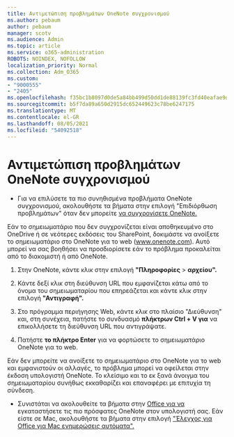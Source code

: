 ```yaml
---
title: Αντιμετώπιση προβλημάτων OneNote συγχρονισμού
ms.author: pebaum
author: pebaum
manager: scotv
ms.audience: Admin
ms.topic: article
ms.service: o365-administration
ROBOTS: NOINDEX, NOFOLLOW
localization_priority: Normal
ms.collection: Adm_O365
ms.custom:
- "9000555"
- "2405"
ms.openlocfilehash: f35bc1b8097d0de5a84bb499d50dd1de88139fc3fd40eafae9d3f4ad17d84d2a
ms.sourcegitcommit: b5f7da89a650d2915dc652449623c78be6247175
ms.translationtype: MT
ms.contentlocale: el-GR
ms.lasthandoff: 08/05/2021
ms.locfileid: "54092518"
---
```

# <a name="troubleshoot-onenote-sync-issues"></a>Αντιμετώπιση προβλημάτων OneNote συγχρονισμού

* Για να επιλύσετε τα πιο συνηθισμένα προβλήματα OneNote συγχρονισμού, ακολουθήστε τα βήματα στην επιλογή "Επιδιόρθωση προβλημάτων" όταν δεν μπορείτε [να συγχρονίσετε OneNote.](https://support.office.com/article/Fix-issues-when-you-can-t-sync-OneNote-299495ef-66d1-448f-90c1-b785a6968d45)

Εάν το σημειωματάριο που δεν συγχρονίζεται είναι αποθηκευμένο στο OneDrive ή σε νεότερες εκδόσεις του SharePoint, δοκιμάστε να ανοίξετε το σημειωματάριο στο OneNote για το web (www.onenote.com). Αυτό μπορεί να σας βοηθήσει να προσδιορίσετε εάν το πρόβλημα προκαλείται από το διακομιστή ή από OneNote.

1. Στην OneNote, κάντε κλικ στην επιλογή **"Πληροφορίες**  >  **αρχείου".**

2. Κάντε δεξί κλικ στη διεύθυνση URL που εμφανίζεται κάτω από το όνομα του σημειωματαρίου που επηρεάζεται και κάντε κλικ στην επιλογή **"Αντιγραφή".**

3. Στο πρόγραμμα περιήγησης Web, κάντε κλικ στο πλαίσιο "Διεύθυνση" και, στη συνέχεια, πατήστε το συνδυασμό **πλήκτρων Ctrl + V για** να επικολλήσετε τη διεύθυνση URL που αντιγράψατε.

4. Πατήστε **το πλήκτρο Enter** για να φορτώσετε το σημειωματάριο OneNote για το web.

Εάν δεν μπορείτε να ανοίξετε το σημειωματάριο στο OneNote για το web και εμφανιστούν οι αλλαγές, το πρόβλημα μπορεί να οφείλεται στην έκδοση υπολογιστή OneNote. Το κλείσιμο και το εκ ξανά άνοιγμα του σημειωματαρίου συνήθως εκκαθαρίζει και επαναφέρει με επιτυχία τη σύνδεση.

* Συνιστάται να ακολουθείτε τα βήματα στην [Office για να](https://support.office.com/article/Install-Office-updates-2ab296f3-7f03-43a2-8e50-46de917611c5) εγκαταστήσετε τις πιο πρόσφατες OneNote στον υπολογιστή σας. Εάν είστε σε Mac, ακολουθήστε τα βήματα στην επιλογή ["Έλεγχος για Office για Mac ενημερώσεις αυτόματα".](https://support.office.com/article/update-office-for-mac-automatically-bfd1e497-c24d-4754-92ab-910a4074d7c1)